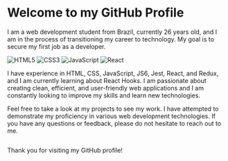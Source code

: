 # Welcome to my GitHub Profile

I am a web development student from Brazil, currently 26 years old, and I am in the process of transitioning my career to technology. My goal is to secure my first job as a developer.

![HTML5](https://img.shields.io/badge/html5-%23E34F26.svg?style=for-the-badge&logo=html5&logoColor=white) ![CSS3](https://img.shields.io/badge/css3-%231572B6.svg?style=for-the-badge&logo=css3&logoColor=white) ![JavaScript](https://img.shields.io/badge/javascript-%23323330.svg?style=for-the-badge&logo=javascript&logoColor=%23F7DF1E) ![React](https://img.shields.io/badge/react-%2320232a.svg?style=for-the-badge&logo=react&logoColor=%2361DAFB)

I have experience in HTML, CSS, JavaScript, JS6, Jest, React, and Redux, and I am currently learning about React Hooks. I am passionate about creating clean, efficient, and user-friendly web applications and I am constantly looking to improve my skills and learn new technologies.

Feel free to take a look at my projects to see my work. I have attempted to demonstrate my proficiency in various web development technologies. If you have any questions or feedback, please do not hesitate to reach out to me.

<a href="https://www.linkedin.com/in/joeyhetfield/" rel="nofollow"><img src="https://camo.githubusercontent.com/a80d00f23720d0bc9f55481cfcd77ab79e141606829cf16ec43f8cacc7741e46/68747470733a2f2f696d672e736869656c64732e696f2f62616467652f4c696e6b6564496e2d3030373742353f7374796c653d666f722d7468652d6261646765266c6f676f3d6c696e6b6564696e266c6f676f436f6c6f723d7768697465" alt="" data-canonical-src="https://img.shields.io/badge/LinkedIn-0077B5?style=for-the-badge&amp;logo=linkedin&amp;logoColor=white" style="max-width: 100%;"></a>

Thank you for visiting my GitHub profile!

